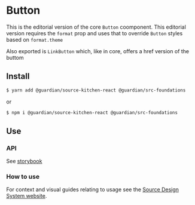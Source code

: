# Button

This is the editorial version of the core `Button` coomponent. This editorial version
requires the `format` prop and uses that to override `Button` styles based on
`format.theme`

Also exported is `LinkButton` which, like in core, offers a href version of the buttom

## Install

```sh
$ yarn add @guardian/source-kitchen-react @guardian/src-foundations
```

or

```sh
$ npm i @guardian/source-kitchen-react @guardian/src-foundations
```

## Use

### API

See [storybook](https://guardian.github.io/source/?path=/docs/kitchen-source-kitchen-react-button--playground)

### How to use

For context and visual guides relating to usage see the [Source Design System website](https://theguardian.design/2a1e5182b/p/435225-button).
